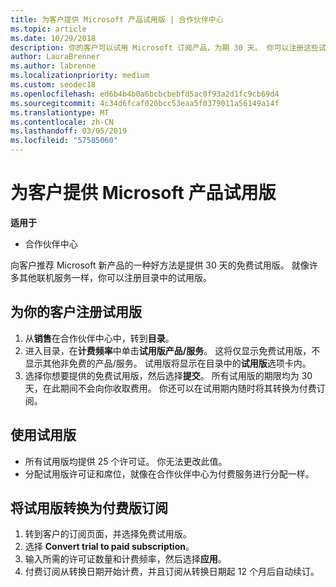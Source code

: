 ```yaml
---
title: 为客户提供 Microsoft 产品试用版 | 合作伙伴中心
ms.topic: article
ms.date: 10/29/2018
description: 你的客户可以试用 Microsoft 订阅产品，为期 30 天。 你可以注册这些试用版，就像许多其他联机服务目录中。
author: LauraBrenner
ms.author: labrenne
ms.localizationpriority: medium
ms.custom: seodec18
ms.openlocfilehash: ed6b4b4b0a6bcbcbebfd5ac0f93a2d1fc9cb69d4
ms.sourcegitcommit: 4c34d6fcaf020bcc53eaa5f0379011a56149a14f
ms.translationtype: MT
ms.contentlocale: zh-CN
ms.lasthandoff: 03/05/2019
ms.locfileid: "57585060"
---
```

# <a name="offer-your-customers-trials-of-microsoft-products"></a>为客户提供 Microsoft 产品试用版

**适用于**

-  合作伙伴中心

向客户推荐 Microsoft 新产品的一种好方法是提供 30 天的免费试用版。 就像许多其他联机服务一样，你可以注册目录中的试用版。  

## <a name="sign-your-customer-up-for-a-trial"></a>为你的客户注册试用版

1.  从**销售**在合作伙伴中心中，转到**目录**。 
2.  进入目录，在**计费频率**中单击**试用版产品/服务**。 这将仅显示免费试用版，不显示其他非免费的产品/服务。 试用版将显示在目录中的**试用版**选项卡内。
3.  选择你想要提供的免费试用版，然后选择**提交**。 所有试用版的期限均为 30 天，在此期间不会向你收取费用。 你还可以在试用期内随时将其转换为付费订阅。

## <a name="using-the-trial"></a>使用试用版

- 所有试用版均提供 25 个许可证。 你无法更改此值。
- 分配试用版许可证和席位，就像在合作伙伴中心为付费服务进行分配一样。

## <a name="converting-a-trial-to-a-paid-subscription"></a>将试用版转换为付费版订阅

1.  转到客户的订阅页面，并选择免费试用版。
2.  选择 **Convert trial to paid subscription**。
3.  输入所需的许可证数量和计费频率，然后选择**应用**。
4.  付费订阅从转换日期开始计费，并且订阅从转换日期起 12 个月后自动续订。 

